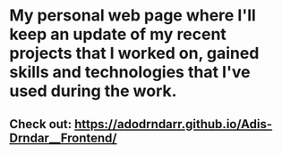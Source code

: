 # My personal web page where I'll keep an update of my recent projects that I worked on, gained skills and technologies that I've used during the work.

## Check out: https://adodrndarr.github.io/Adis-Drndar__Frontend/

